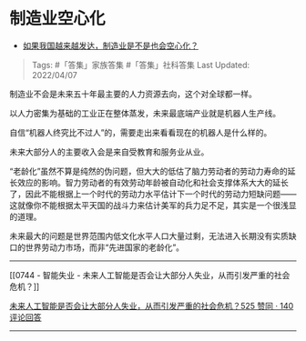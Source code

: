 # 制造业空心化

- [如果我国越来越发达，制造业是不是也会空心化？](https://www.zhihu.com/question/394028190/answer/2049281809)

>Tags: #「答集」家族答集 #「答集」社科答集 
>Last Updated: 2022/04/07

制造业不会是未来五十年最主要的人力资源去向，这个对全球都一样。

以人力密集为基础的工业正在整体蒸发，未来最底端产业就是机器人生产线。

自信“机器人终究比不过人”的，需要走出来看看现在的机器人是什么样的。

未来大部分人的主要收入会是来自受教育和服务业从业。

“老龄化”虽然不算是纯然的伪问题，但大大的低估了脑力劳动者的劳动力寿命的延长效应的影响。智力劳动者的有效劳动年龄被自动化和社会支撑体系大大的延长了，因此不能根据上一个时代的劳动力水平估计下一个时代的劳动力短缺问题——这就像你不能根据太平天国的战斗力来估计美军的兵力足不足，其实是一个很浅显的道理。

未来最大的问题是世界范围内低文化水平人口大量过剩，无法进入长期没有实质缺口的世界劳动力市场，而非“先进国家的老龄化”。

---

[[0744 - 智能失业 - 未来人工智能是否会让大部分人失业，从而引发严重的社会危机？]]

[未来人工智能是否会让大部分人失业，从而引发严重的社会危机？525 赞同 · 140 评论回答](https://www.zhihu.com/question/316424064/answer/1738761505)

---